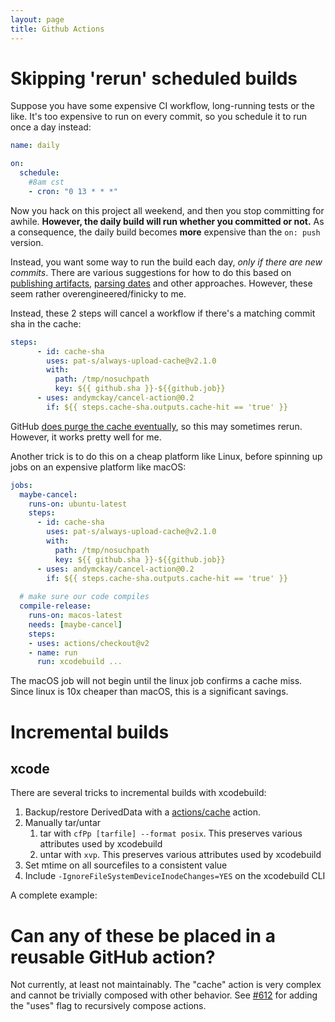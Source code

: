 ```yaml
---
layout: page
title: Github Actions
---
```


# Skipping 'rerun' scheduled builds

Suppose you have some expensive CI workflow, long-running tests or the like.  It's too expensive to run on every commit, so you schedule it to run once a day instead:

```yaml
name: daily

on:
  schedule: 
    #8am cst
    - cron: "0 13 * * *"
```

Now you hack on this project all weekend, and then you stop committing for awhile.  **However, the daily build will run whether you committed or not.**  As a consequence, the daily build becomes **more** expensive than the `on: push` version.

Instead, you want some way to run the build each day, *only if there are new commits*.  There are various suggestions for how to do this based on [publishing artifacts](https://github.community/t/skip-github-action-workflow-if-it-has-been-executed-before-on-the-same-commit/16367/3), [parsing dates](https://stackoverflow.com/a/63023602/116834) and other approaches.  However, these seem rather overengineered/finicky to me.

Instead, these 2 steps will cancel a workflow if there's a matching commit sha in the cache:

```yaml
steps:
      - id: cache-sha
        uses: pat-s/always-upload-cache@v2.1.0
        with:
          path: /tmp/nosuchpath
          key: ${{ github.sha }}-${{github.job}}
      - uses: andymckay/cancel-action@0.2
        if: ${{ steps.cache-sha.outputs.cache-hit == 'true' }}
```

GitHub [does purge the cache eventually](https://github.com/actions/cache#cache-limits), so this may sometimes rerun.  However, it works pretty well for me.

Another trick is to do this on a cheap platform like Linux, before spinning up jobs on an expensive platform like macOS:

```yaml
jobs:
  maybe-cancel:
    runs-on: ubuntu-latest
    steps:
      - id: cache-sha
        uses: pat-s/always-upload-cache@v2.1.0
        with:
          path: /tmp/nosuchpath
          key: ${{ github.sha }}-${{github.job}}
      - uses: andymckay/cancel-action@0.2
        if: ${{ steps.cache-sha.outputs.cache-hit == 'true' }}
        
  # make sure our code compiles
  compile-release:
    runs-on: macos-latest
    needs: [maybe-cancel]
    steps:
    - uses: actions/checkout@v2
    - name: run
      run: xcodebuild ...
```

The macOS job will not begin until the linux job confirms a cache miss.  Since linux is 10x cheaper than macOS, this is a significant savings.

# Incremental builds

## xcode

There are several tricks to incremental builds with xcodebuild:

1.  Backup/restore DerivedData with a [actions/cache](https://github.com/actions/cache) action.
2.  Manually tar/untar
    1.  tar with `cfPp [tarfile] --format posix`.  This preserves various attributes used by xcodebuild
    2.  untar with `xvp`.  This preserves various attributes used by xcodebuild
3.  Set mtime on all sourcefiles to a consistent value
4.  Include `-IgnoreFileSystemDeviceInodeChanges=YES` on the xcodebuild CLI

A complete example:




# Can any of these be placed in a reusable GitHub action?

Not currently, at least not maintainably.  The "cache" action is very complex and cannot be trivially composed with other behavior.  See [#612](https://github.com/actions/runner/pull/612) for adding the "uses" flag to recursively compose actions.

